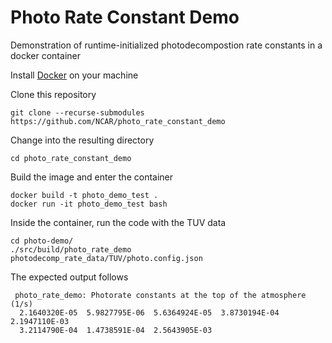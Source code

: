 # Photo Rate Constant Demo

Demonstration of runtime-initialized photodecompostion rate constants in a docker container

Install [Docker](https://docs.docker.com/get-docker/) on your machine

Clone this repository 

```
git clone --recurse-submodules https://github.com/NCAR/photo_rate_constant_demo
```

Change into the resulting directory 

```
cd photo_rate_constant_demo
```

Build the image and enter the container
```
docker build -t photo_demo_test .
docker run -it photo_demo_test bash
```

Inside the container, run the code with the TUV data
```
cd photo-demo/
./src/build/photo_rate_demo photodecomp_rate_data/TUV/photo.config.json
```

The expected output follows
```
 photo_rate_demo: Photorate constants at the top of the atmosphere (1/s)
  2.1640320E-05  5.9827795E-06  5.6364924E-05  3.8730194E-04  2.1947110E-03
  3.2114790E-04  1.4738591E-04  2.5643905E-03
```
